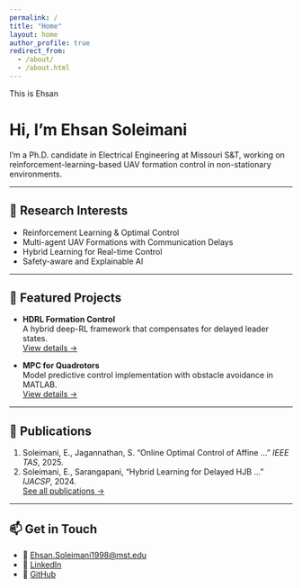 ```yaml
---
permalink: /
title: "Home"
layout: home
author_profile: true
redirect_from: 
  - /about/
  - /about.html
---
```


This is Ehsan

# Hi, I’m **Ehsan Soleimani**

I’m a Ph.D. candidate in Electrical Engineering at Missouri S&T, working on reinforcement-learning-based UAV formation control in non-stationary environments.

---

## 🔭 Research Interests

- Reinforcement Learning & Optimal Control  
- Multi-agent UAV Formations with Communication Delays  
- Hybrid Learning for Real-time Control  
- Safety-aware and Explainable AI  

---

## 🚀 Featured Projects

- **HDRL Formation Control**  
  A hybrid deep-RL framework that compensates for delayed leader states.  
  [View details →](/portfolio/uav-formation)

- **MPC for Quadrotors**  
  Model predictive control implementation with obstacle avoidance in MATLAB.  
  [View details →](/portfolio/mpc-quadrotor)

---

## 📄 Publications

1. Soleimani, E., Jagannathan, S. “Online Optimal Control of Affine …” *IEEE TAS*, 2025.  
2. Soleimani, E., Sarangapani, “Hybrid Learning for Delayed HJB …” *IJACSP*, 2024.  
[See all publications →](/publications)

---

## 📫 Get in Touch

- 📧 Ehsan.Soleimani1998@mst.edu  
- 🔗 [LinkedIn](https://www.linkedin.com/in/EhsanSoleimani1998)  
- 🐙 [GitHub](https://github.com/EhsanSoleimani1998)  
